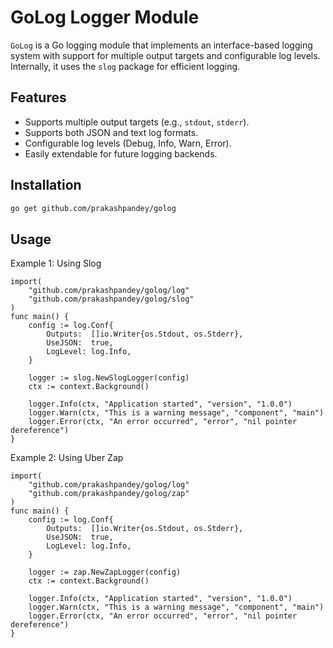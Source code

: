 # GoLog Logger Module

`GoLog` is a Go logging module that implements an interface-based logging system with support for multiple output targets and configurable log levels. Internally, it uses the `slog` package for efficient logging.

## Features
- Supports multiple output targets (e.g., `stdout`, `stderr`).
- Supports both JSON and text log formats.
- Configurable log levels (Debug, Info, Warn, Error).
- Easily extendable for future logging backends.

## Installation

```sh
go get github.com/prakashpandey/golog
```

## Usage

Example 1: Using Slog

```golang
import(
	"github.com/prakashpandey/golog/log"
	"github.com/prakashpandey/golog/slog"
)
func main() {
	config := log.Conf{
		Outputs:  []io.Writer{os.Stdout, os.Stderr},
		UseJSON:  true,
		LogLevel: log.Info,
	}

	logger := slog.NewSlogLogger(config)
	ctx := context.Background()

	logger.Info(ctx, "Application started", "version", "1.0.0")
	logger.Warn(ctx, "This is a warning message", "component", "main")
	logger.Error(ctx, "An error occurred", "error", "nil pointer dereference")
}
```

Example 2: Using Uber Zap

```golang
import(
	"github.com/prakashpandey/golog/log"
	"github.com/prakashpandey/golog/zap"
)
func main() {
	config := log.Conf{
		Outputs:  []io.Writer{os.Stdout, os.Stderr},
		UseJSON:  true,
		LogLevel: log.Info,
	}

	logger := zap.NewZapLogger(config)
	ctx := context.Background()

	logger.Info(ctx, "Application started", "version", "1.0.0")
	logger.Warn(ctx, "This is a warning message", "component", "main")
	logger.Error(ctx, "An error occurred", "error", "nil pointer dereference")
}
```
